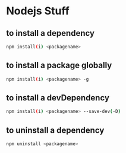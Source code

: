 # Nodejs Stuff

## to install a dependency

```bash
npm install(i) <packagename>
```

## to install a package globally

```bash
npm install(i) <packagename> -g
```

## to install a devDependency

```bash
npm install(i) <packagename> --save-dev(-D)
```

## to uninstall a dependency

```bash
npm uninstall <packagename>
```
